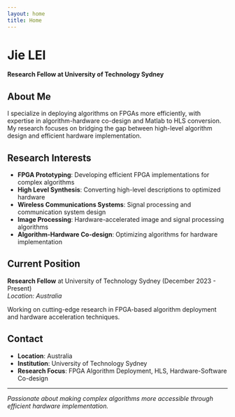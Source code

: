 ```yaml
---
layout: home
title: Home
---
```


# Jie LEI

**Research Fellow at University of Technology Sydney**

## About Me

I specialize in deploying algorithms on FPGAs more efficiently, with expertise in algorithm-hardware co-design and Matlab to HLS conversion. My research focuses on bridging the gap between high-level algorithm design and efficient hardware implementation.

## Research Interests

- **FPGA Prototyping**: Developing efficient FPGA implementations for complex algorithms
- **High Level Synthesis**: Converting high-level descriptions to optimized hardware
- **Wireless Communications Systems**: Signal processing and communication system design
- **Image Processing**: Hardware-accelerated image and signal processing algorithms
- **Algorithm-Hardware Co-design**: Optimizing algorithms for hardware implementation

## Current Position

**Research Fellow** at University of Technology Sydney (December 2023 - Present)  
*Location: Australia*

Working on cutting-edge research in FPGA-based algorithm deployment and hardware acceleration techniques.

## Contact

- **Location**: Australia
- **Institution**: University of Technology Sydney
- **Research Focus**: FPGA Algorithm Deployment, HLS, Hardware-Software Co-design

---

*Passionate about making complex algorithms more accessible through efficient hardware implementation.*
